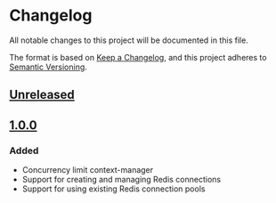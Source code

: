 # Changelog
All notable changes to this project will be documented in this file.

The format is based on [Keep a Changelog](https://keepachangelog.com/en/1.0.0/),
and this project adheres to [Semantic Versioning](https://semver.org/spec/v2.0.0.html).

## [Unreleased]

## [1.0.0]
### Added
- Concurrency limit context-manager
- Support for creating and managing Redis connections
- Support for using existing Redis connection pools

[Unreleased]: https://github.com/anexia-it/python-concurrency-limit/compare/1.0.0...HEAD
[1.0.0]: https://github.com/anexia-it/python-concurrency-limit/releases/tag/1.0.0
